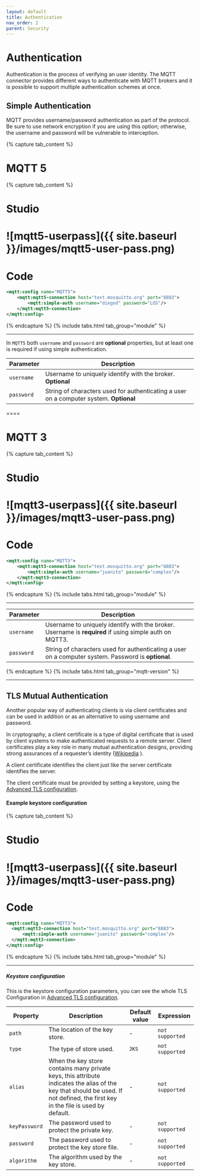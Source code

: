 ```yaml
---
layout: default
title: Authentication
nav_order: 2
parent: Security
---
```


# Authentication
Authentication is the process of verifying an user identity. The MQTT connector provides different ways to authenticate with MQTT brokers and it is possible to support multiple authentication schemes at once.

## Simple Authentication 

MQTT provides username/password authentication as part of the protocol. Be sure to use network encryption if you are using this option; otherwise, the username and password will be vulnerable to interception. 

{% capture tab_content %}

MQTT 5
===

  {% capture tab_content %}
  
  Studio
  ===
![mqtt5-userpass]({{ site.baseurl }}/images/mqtt5-user-pass.png)
  ====

  Code
  ===

```xml
<mqtt:config name="MQTT5">
    <mqtt:mqtt5-connection host="test.mosquitto.org" port="8883">
        <mqtt:simple-auth username="diegod" password="LOS"/>
    </mqtt:mqtt5-connection>
</mqtt:config>
```

  {% endcapture %}
  {% include tabs.html tab_group="module" %}

---

In `MQTT5` both `username` and `password` are **optional** properties, but at least one
is required if using simple authentication.

| Parameter | Description |
| ----------- | ----------- |
| `username` | Username to uniquely identify with the broker. **Optional** |
| `password` | String of characters used for authenticating a user on a computer system. **Optional**  |

====

MQTT 3
===

  {% capture tab_content %}
  
  Studio
  ===
![mqtt3-userpass]({{ site.baseurl }}/images/mqtt3-user-pass.png)
  ====

  Code
  ===

```xml
<mqtt:config name="MQTT3">
    <mqtt:mqtt3-connection host="test.mosquitto.org" port="8883">
        <mqtt:simple-auth username="juanito" password="complex"/>
    </mqtt:mqtt3-connection>
</mqtt:config>
```

  {% endcapture %}
  {% include tabs.html tab_group="module" %}

---

| Parameter | Description |
| ----------- | ----------- |
| `username` | Username to uniquely identify with the broker. Username is **required** if using simple auth on MQTT3.|
| `password` | String of characters used for authenticating a user on a computer system. Password is **optional**. |

{% endcapture %}
{% include tabs.html tab_group="mqtt-version" %}

***

## TLS Mutual Authentication

Another popular way of authenticating clients is via client certificates and can be used in addition or as an alternative to using username and password.

In cryptography, a client certificate is a type of digital certificate that is used by client systems to make authenticated requests to a remote server.
Client certificates play a key role in many mutual authentication designs, providing strong assurances of a requester’s identity ([Wikipedia](https://en.wikipedia.org/wiki/Client_certificate) ).

A client certificate identifies the client just like the server certificate identifies the server.

The client certificate must be provided by setting a keystore, using the [Advanced TLS configuration](1_tls.md).

#### Example keystore configuration

{% capture tab_content %}

Studio
===
![mqtt3-userpass]({{ site.baseurl }}/images/mqtt3-user-pass.png)
====

Code
===

```xml
<mqtt:config name="MQTT3">
  <mqtt:mqtt3-connection host="test.mosquitto.org" port="8883">
      <mqtt:simple-auth username="juanito" password="complex"/>
  </mqtt:mqtt3-connection>
</mqtt:config>
```

{% endcapture %}
{% include tabs.html tab_group="module" %}

--- 

##### Keystore configuration

This is the keystore configuration parameters, you can see the whole TLS Configuration in [Advanced TLS configuration](1_tls.md).

| Property | Description | Default value | Expression |
| ----------- | ----------- | ------------- | ------- |
| `path` | The location of the key store. | - | `not supported` |
| `type` | The type of store used. | `JKS` | `not supported` |
| `alias` | When the key store contains many private keys, this attribute indicates the alias of the key that should be used. If not defined, the first key in the file is used by default. | - | `not supported` |
| `keyPassword` | The password used to protect the private key. | - | `not supported` |
| `password` | The password used to protect the key store file. | - | `not supported` |
| `algorithm` | The algorithm used by the key store. | - | `not supported` |
